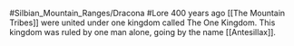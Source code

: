 #Silbian_Mountain_Ranges/Dracona #Lore 
400 years ago [[The Mountain Tribes]] were united under one kingdom called The One Kingdom. This kingdom was ruled by one man alone, going by the name [[Antesillax]].